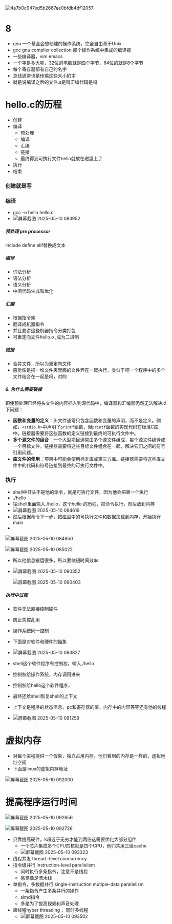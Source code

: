 ![4a7b0c947ed5b2667ae0bfdb4df12057](https://cdn.jsdelivr.net/gh/liyu6688/images@main/4a7b0c947ed5b2667ae0bfdb4df12057.png)

# 8

+ gnu 一个基金会想创建的操作系统，完全自由基于Unix
+ gcc gnu compiler collection 那个操作系统中集成的编译器
+ 一些编译器，vim emacs
+ 一个字是多大呢，32位的电脑就是四个字节，64位的就是8个字节
+ 每个寄存器都有自己的名字
+ 总线通常也是传输这些大小的字
+ 就是说编译之后的文件.s是叫汇编代码是吗

# hello.c的历程

+ 创建
+ 编译
  + 预处理
  + 编译
  + 汇编
  + 链接
  + 最终得到可执行文件hello就放在磁盘上了
+ 执行
+ 结束

### 创建就是写

### 编译

+ gcc -o hello hello.c
+ ![屏幕截图 2025-05-10 083952](https://cdn.jsdelivr.net/gh/liyu6688/images@main/%E5%B1%8F%E5%B9%95%E6%88%AA%E5%9B%BE%202025-05-10%20083952.png)

##### 预处理 pre processor

include   define  elif替换成文本

##### 编译

+ 词法分析
+ 语法分析
+ 语义分析
+ 中间代码生成和优化

##### 汇编

+ 根据指令集
+ 翻译成机器指令
+ 并且要讲这些机器指令分类打包
+ 可重定向文件hello.o ,成为二进制

##### 链接

+ 合并文件，所以为重定向文件
+ 感觉像是把一堆文件夹里面的文件弄在一起执行，类似于吧一个程序中的多个文件结合在一起是吗，对的

##### 6. **为什么需要链接**

即使预处理已经将头文件的内容插入到源代码中，编译器和汇编器仍然无法解决以下问题：

- **函数和变量的定义**：头文件通常只包含函数和变量的声明，而不是定义。例如，`<stdio.h>`中声明了`printf`函数，但`printf`函数的实现代码在标准C库中。链接器需要将这些函数的定义链接到最终的可执行文件中。
- **多个源文件的组合**：一个大型项目通常由多个源文件组成，每个源文件编译成一个目标文件。链接器需要将这些目标文件组合在一起，解决它们之间的符号引用问题。
- **库文件的使用**：项目中可能会使用标准库或第三方库。链接器需要将这些库文件中的代码和符号链接到最终的可执行文件中。

### 执行

+ shell中开头不是他的命令，就是可执行文件，因为他会把第一个执行
+ ./hello
+ 往shell里面输入./hello，这个hello 的历程，把命令执行，然后放到内存
+ ![屏幕截图 2025-05-10 084619](https://cdn.jsdelivr.net/gh/liyu6688/images@main/%E5%B1%8F%E5%B9%95%E6%88%AA%E5%9B%BE%202025-05-10%20084619.png)
+ 然后根据命令下一步，把磁盘中的可执行文件和数据加载到内存，开始执行main
+ 

![屏幕截图 2025-05-10 084950](https://cdn.jsdelivr.net/gh/liyu6688/images@main/%E5%B1%8F%E5%B9%95%E6%88%AA%E5%9B%BE%202025-05-10%20084950.png)

![屏幕截图 2025-05-10 085022](https://cdn.jsdelivr.net/gh/liyu6688/images@main/%E5%B1%8F%E5%B9%95%E6%88%AA%E5%9B%BE%202025-05-10%20085022.png)

+ 所以他信息搬运很多，所以要缩短时间效率

+ ![屏幕截图 2025-05-10 090352](https://cdn.jsdelivr.net/gh/liyu6688/images@main/%E5%B1%8F%E5%B9%95%E6%88%AA%E5%9B%BE%202025-05-10%20090352.png)

  ![屏幕截图 2025-05-10 090403](https://cdn.jsdelivr.net/gh/liyu6688/images@main/%E5%B1%8F%E5%B9%95%E6%88%AA%E5%9B%BE%202025-05-10%20090403.png)

##### 执行中过程

+ 软件无法直接控制硬件

+ 防止失控乱用
+ 操作系统同一控制
+ 下面是对软件和硬件的抽象
+ ![屏幕截图 2025-05-10 093827](https://cdn.jsdelivr.net/gh/liyu6688/images@main/%E5%B1%8F%E5%B9%95%E6%88%AA%E5%9B%BE%202025-05-10%20093827.png)

+ shell这个软件程序有控制权，输入./hello
+ 控制权给操作系统，内存调用进来
+ 控制权给hello这个软件程序，
+ 最终还给shell恢复shell的上下文
+ 上下文是程序的状态信息，pc和寄存器的值，内存中的内容等等还有他的线程
+ ![屏幕截图 2025-05-10 091259](https://cdn.jsdelivr.net/gh/liyu6688/images@main/%E5%B1%8F%E5%B9%95%E6%88%AA%E5%9B%BE%202025-05-10%20091259.png)

# 虚拟内存

+ 对每个进程提供一个假象，独立占用内存，他们看到的内存是一样的，虚拟地址空间
+ 下面是linux的虚拟内存地址

![屏幕截图 2025-05-10 092000](https://cdn.jsdelivr.net/gh/liyu6688/images@main/%E5%B1%8F%E5%B9%95%E6%88%AA%E5%9B%BE%202025-05-10%20092000.png)

# 提高程序运行时间

![屏幕截图 2025-05-10 092656](https://cdn.jsdelivr.net/gh/liyu6688/images@main/%E5%B1%8F%E5%B9%95%E6%88%AA%E5%9B%BE%202025-05-10%20092656.png)

![屏幕截图 2025-05-10 092726](https://cdn.jsdelivr.net/gh/liyu6688/images@main/%E5%B1%8F%E5%B9%95%E6%88%AA%E5%9B%BE%202025-05-10%20092726.png)

+ 只靠提高硬件，k趋近于无穷才能到两倍这需要优化大部分组件
  + 一个芯片集成多个CPU四核就是四个CPU，他们共用三级cache
  + ![屏幕截图 2025-05-10 093323](https://cdn.jsdelivr.net/gh/liyu6688/images@main/%E5%B1%8F%E5%B9%95%E6%88%AA%E5%9B%BE%202025-05-10%20093323.png)
+ 线程并发 thread -level concurrency
+ 指令级并行 instruction-level parallelism
  + 同时执行多条指令，注意不是线程
  + 感觉像是流水线
+ 单指令，多数据并行 single-instruction mutiple-data parallelism
  + 一条指令产生多条并行的操作
  + simd指令
  + 多是为了提高视频和声音处理
+ 超线程hyper threading ，同时多线程
  + ![屏幕截图 2025-05-10 093502](https://cdn.jsdelivr.net/gh/liyu6688/images@main/%E5%B1%8F%E5%B9%95%E6%88%AA%E5%9B%BE%202025-05-10%20093502.png)